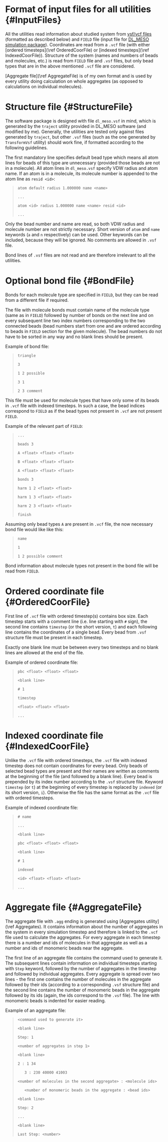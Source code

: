 Format of input files for all utilities {#InputFiles}
=====

All the utilities read information about studied system from [vsf/vcf
files](https://github.com/olenz/vtfplugin/wiki/VTF-format) (formatted as
described below) and `FIELD` file (input file for [DL_MESO simulation
package](http://www.scd.stfc.ac.uk//research/app/ccg/software/DL_MESO/40694.aspx)).
Coordinates are read from a `.vcf` file (with either
[ordered timesteps](\ref OrderedCoorFile) or
[indexed timesteps](\ref IndexedCoorFile)). Structure of the system (names
and numbers of beads and molecules, etc.) is read from `FIELD` file and
`.vsf` files, but only bead types that are in the above mentioned `.vcf`
file are considered.

[Aggregate file](\ref AggregateFile) is of my own format and is used by
every utility doing calculation on whole aggregates (as opposed to
calculations on individual molecules).

Structure file {#StructureFile}
=====

The software package is designed with file `dl_meso.vsf` in mind, which is
generated by the `traject` utility provided in DL_MESO software (and
modified by me). Generally, the utilities are tested only against files
generated by `traject`, but other `.vsf` files (such as the one generated
by `TransformVsf` utility) should work fine, if
formatted according to the following guidelines.

The first mandatory line specifies default bead type which means all atom
lines for beads of this type are unnecessary (provided those beads are not
in a molecule). All atom lines in `dl_meso.vsf` specify VDW radius and atom
name. If an atom is in a molecule, its molecule number is appended to the
atom line as `resid <id>`:
> `atom default radius 1.000000 name <name>`
>
> `...`
>
> `atom <id> radius 1.000000 name <name> resid <id>`
>
> `...`

Only the bead number and name are read, so both VDW radius and molecule
number are not strictly necessary.  Short version of `atom` and `name`
keywords (`a` and `n` respectively) can be used.  Other keywords can be
included, because they will be ignored. No comments are allowed in `.vsf`
file.

Bond lines of `.vsf` files are not read and are therefore irrelevant to
all the utilities.

Optional bond file {#BondFile}
=====

Bonds for each molecule type are specified in `FIELD`, but they can be read
from a different file if required.

The file with molecule bonds must contain name of the molecule type (same
as in `FIELD`) followed by number of bonds on the next line and on every
subsequent line two index numbers corresponding to the two connected beads
(bead numbers start from one and are ordered according to beads in `FIELD`
section for the given molecule). The bead numbers do not have to be sorted
in any way and no blank lines should be present.

Example of bond file:

> `triangle`
>
> `3`
>
> `1 2 possible`
>
> `3 1`
>
> `2 3 comment`

This file must be used for molecule types that have only some of its beads
in `.vcf` file with indexed timesteps. In such a case, the bead indices
correspond to `FIELD` as if the bead types not present in `.vcf` are not
present `FIELD`.

Example of the relevant part of `FIELD`:

> `...`
>
> `beads 3`
>
> `A <float> <float> <float>`
>
> `B <float> <float> <float>`
>
> `A <float> <float> <float>`
>
> `bonds 3`
>
> `harm 1 2 <float> <float>`
>
> `harm 1 3 <float> <float>`
>
> `harm 2 3 <float> <float>`
>
> `finish`

Assuming only bead types `A` are present in `.vcf` file, the now necessary
bond file would like like this:

> `name`
>
> `1`
>
> `1 2 possible comment`

Bond information about molecule types not present in the bond file will be read
from `FIELD`.

Ordered coordinate file {#OrderedCoorFile}
=====

First line of `.vcf` file with ordered timestep(s) contains box size. Each
timestep starts with a comment line (i.e. line starting with `#` sign), the
second line contains `timestep` (or the short version, `t`) and each
following line contains the coordinates of a single bead. Every bead from
`.vsf` structure file must be present in each timestep.

Exactly one blank line must be between every two timesteps and no blank
lines are allowed at the end of the file.

Example of ordered coordinate file:

> `pbc <float> <float> <float>`
>
> `<blank line>`
>
> `# 1`
>
> `timestep`
>
> `<float> <float> <float>`
>
> `...`

Indexed coordinate file {#IndexedCoorFile}
=====

Unlike the `.vcf` file with ordered timesteps, the `.vcf` file with indexed
timestep does not contain coordinates for every bead. Only beads of
selected bead types are present and their names are written as comments at
the beginning of the file (and followed by a blank line). Every bead is
prepended by its index number according to the `.vsf` structure file.
Keyword `timestep` (or `t`) at the beginning of every timestep is replaced
by `indexed` (or its short version, `i`). Otherwise the file has the same
format as the `.vcf` file with ordered timesteps.

Example of indexed coordinate file:

> `# name`
>
> `...`
>
> `<blank line>`
>
> `pbc <float> <float> <float>`
>
> `<blank line>`
>
> `# 1`
>
> `indexed`
>
> `<id> <float> <float> <float>`
>
> `...`

Aggregate file {#AggregateFile}
=====

The aggregate file with `.agg` ending is generated using
[Aggregates utility](\ref Aggregates). It contains information about the
number of aggregates in the system in every simulation timestep and
therefore is linked to the `.vcf` file used to calculate the aggregates.
For every aggregate in each timestep there is a number and ids of molecules
in that aggregate as well as a number and ids of monomeric beads near the
aggregate.

The first line of an aggregate file contains the command used to generate
it. The subsequent lines contain information on individual timesteps
starting with `Step` keyword, followed by the number of aggregates in the
timestep and followed by individual aggregates. Every aggregate is spread
over two lines - the first one contains the number of molecules in the
aggregate followed by their ids (according to a corresponding `.vsf`
structure file) and the second line contains the number of monomeric beads
in the aggregate followed by its ids (again, the ids correspond to the
`.vsf` file). The line with monomeric beads is indented for easier reading.

Example of an aggregate file:

> `<command used to generate it>`
>
> `<blank line>`
>
> `Step: 1`
>
> `<number of aggregates in step 1>`
>
> `<blank line>`
>
> `2 : 1 34`
>
> `   3 : 230 40000 41003`
>
> `<number of molecules in the second aggregate> : <molecule ids>`
>
> `   <number of monomeric beads in the aggregate : <bead ids>`
>
> `<blank line>`
>
> `Step: 2`
>
> `...`
>
> `<blank line>`
>
> `Last Step: <number>`
